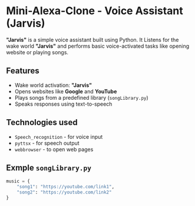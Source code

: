# Mini-Alexa-Clone - Voice Assistant (Jarvis)

**"Jarvis"** is a  simple voice assistant built using Python. It Listens for the wake world **"Jarvis"** and performs basic voice-activated tasks like opening website or playing songs.

## Features

- Wake world activation: **"Jarvis"**
- Opens websites like **Google** and **YouTube**
- Plays songs from a predefined library (`songLibrary.py`)
- Speaks responses using text-to-speech

## Technologies used

- `Speech_recognition` - for voice input
- `pyttsx` - for speech output
- `webbrowser` - to open web pages

## Exmple `songLibrary.py`

```python
music = {
    "song1": "https://youtube.com/link1",
    "song2": "https://youtube.com/link2"
}